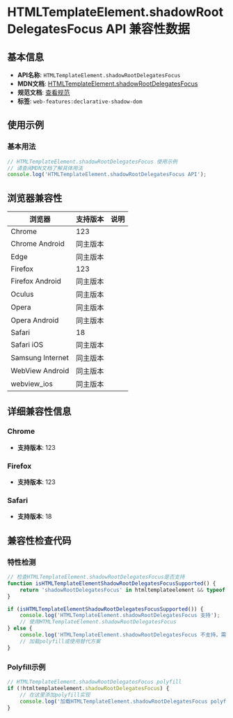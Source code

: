 # HTMLTemplateElement.shadowRootDelegatesFocus API 兼容性数据

## 基本信息

- **API名称**: `HTMLTemplateElement.shadowRootDelegatesFocus`
- **MDN文档**: [HTMLTemplateElement.shadowRootDelegatesFocus](https://developer.mozilla.org/docs/Web/API/HTMLTemplateElement/shadowRootDelegatesFocus)
- **规范文档**: [查看规范](https://html.spec.whatwg.org/multipage/scripting.html#dom-template-shadowrootdelegatesfocus)
- **标签**: `web-features:declarative-shadow-dom`

## 使用示例

### 基本用法

```javascript
// HTMLTemplateElement.shadowRootDelegatesFocus 使用示例
// 请查阅MDN文档了解具体用法
console.log('HTMLTemplateElement.shadowRootDelegatesFocus API');
```

## 浏览器兼容性

| 浏览器 | 支持版本 | 说明 |
|--------|----------|------|
| Chrome | 123 |  |
| Chrome Android | 同主版本 |  |
| Edge | 同主版本 |  |
| Firefox | 123 |  |
| Firefox Android | 同主版本 |  |
| Oculus | 同主版本 |  |
| Opera | 同主版本 |  |
| Opera Android | 同主版本 |  |
| Safari | 18 |  |
| Safari iOS | 同主版本 |  |
| Samsung Internet | 同主版本 |  |
| WebView Android | 同主版本 |  |
| webview_ios | 同主版本 |  |

## 详细兼容性信息

### Chrome

- **支持版本**: 123

### Firefox

- **支持版本**: 123

### Safari

- **支持版本**: 18

## 兼容性检查代码

### 特性检测

```javascript
// 检查HTMLTemplateElement.shadowRootDelegatesFocus是否支持
function isHTMLTemplateElementShadowRootDelegatesFocusSupported() {
    return 'shadowRootDelegatesFocus' in htmltemplateelement && typeof htmltemplateelement.shadowRootDelegatesFocus === 'function';
}

if (isHTMLTemplateElementShadowRootDelegatesFocusSupported()) {
    console.log('HTMLTemplateElement.shadowRootDelegatesFocus 支持');
    // 使用HTMLTemplateElement.shadowRootDelegatesFocus
} else {
    console.log('HTMLTemplateElement.shadowRootDelegatesFocus 不支持，需要polyfill');
    // 加载polyfill或使用替代方案
}
```

### Polyfill示例

```javascript
// HTMLTemplateElement.shadowRootDelegatesFocus polyfill
if (!htmltemplateelement.shadowRootDelegatesFocus) {
    // 在这里添加polyfill实现
    console.log('加载HTMLTemplateElement.shadowRootDelegatesFocus polyfill');
}
```

